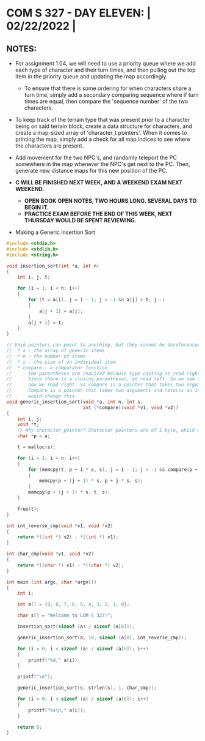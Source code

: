 # **COM S 327 - DAY ELEVEN: | 02/22/2022 |**

## **NOTES:**
* For assignment 1.04, we will need to use a priority queue where we add each type of character and their turn times, and then pulling out the top item in the priority queue and updating the map accordingly. 
    * To ensure that there is some ordering for when characters share a turn time, simply add a secondary comparing sequence where if turn times are equal, then compare the 'sequence number' of the two characters.
* To keep track of the terrain type that was present prior to a character being on said terrain block, create a data structure for characters, and create a map-sized array of 'character_t pointers'. When it comes to printing the map, simply add a check for all map indices to see where the characters are present.
* Add movement for the two NPC's, and randomly teleport the PC somewhere in the map whenever the NPC's get next to the PC. Then, generate new distance maps for this new position of the PC.

* **C WILL BE FINISHED NEXT WEEK, AND A WEEKEND EXAM NEXT WEEKEND.**
    * **OPEN BOOK OPEN NOTES, TWO HOURS LONG. SEVERAL DAYS TO BEGIN IT.**
    * **PRACTICE EXAM BEFORE THE END OF THIS WEEK, NEXT THURSDAY WOULD BE SPENT REVIEWING.**

* Making a Generic Insertion Sort
```c
#include <stdio.h>
#include <stdlib.h>
#include <string.h>

void insertion_sort(int *a, int n)
{
    int i, j, t;

    for (i = 1; i < n; i++)
    {
        for (t = a[i], j = i - 1; j > -1 && a[j] > t; j--)
        {
            a[j + 1] = a[j];
        }
        a[j + 1] = t;
    }
}

// Void pointers can point to anything, but they cannot be dereferenced.
//  * a - the array of generic items
//  * n - the number of items
//  * s - the size of an individual item
//  * compare - a comparator function
//      the parentheses are required because type casting is read right first, and then left.
//      Since there is a closing parentheses, we read left. So we see that compare is a pointer,
//      now we read right. So compare is a pointer that takes two arguments. Now, we read left.
//      Compare is a pointer that takes two arguments and returns an int. Removing the parentheses
//      would change this.
void generic_insertion_sort(void *a, int n, int s,
                            int (*compare)(void *v1, void *v2))
{
    int i, j;
    void *t;
    // Why character pointer? Character pointers are of 1 byte, which will allow us to index through this array of chars.
    char *p = a;

    t = malloc(s);

    for (i = 1; i < n; i++)
    {
        for (memcpy(t, p + i * s, s), j = i - 1; j > -1 && compare(p + j * s, t) > 0; j--)x
        {
            memcpy(p + (j + 1) * s, p + j * s, s);
        }
        memcpy(p + (j + 1) * s, t, s);
    }

    free(t);
}

int int_reverse_cmp(void *v1, void *v2)
{
    return *((int *) v2) - *((int *) v1);
}

int char_cmp(void *v1, void *v2)
{
    return *((char *) v1) - *((char *) v2);
}

int main (int argc, char *argv[])
{
    int i;

    int a[] = {9, 8, 7, 6, 5, 4, 3, 2, 1, 0};

    char s[] = "Welcome to COM S 327!";

    insertion_sort(sizeof (a) / sizeof (a[0]));

    generic_insertion_sort(a, 10, sizeof (a[0], int_reverse_cmp));

    for (i = 0; i < sizeof (a) / sizeof (a[0]); i++)
    {
        printf("%d," a[i]);
    }

    printf("\n");

    generic_insertion_sort(s, strlen(s), 1, char_cmp));

    for (i = 0; i < sizeof (a) / sizeof (a[0]); i++)
    {
        printf("%s\n," a[i]);
    }

    return 0;
}
```